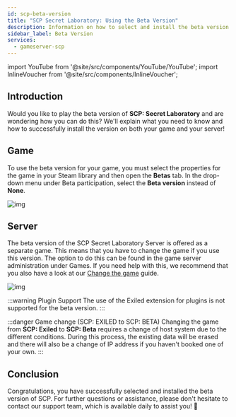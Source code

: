 ```yaml
---
id: scp-beta-version
title: "SCP Secret Laboratory: Using the Beta Version"
description: Information on how to select and install the beta version of SCP Secret Laboratory from ZAP-Hostingg - ZAP-Hosting.com Documentation
sidebar_label: Beta Version
services:
  - gameserver-scp
---
```


import YouTube from '@site/src/components/YouTube/YouTube';
import InlineVoucher from '@site/src/components/InlineVoucher';

## Introduction

Would you like to play the beta version of **SCP: Secret Laboratory** and are wondering how you can do this? We'll explain what you need to know and how to successfully install the version on both your game and your server!

<InlineVoucher />


## Game 

To use the beta version for your game, you must select the properties for the game in your Steam library and then open the **Betas** tab. In the drop-down menu under Beta participation, select the **Beta version** instead of **None**. 

![img](https://screensaver01.zap-hosting.com/index.php/s/BSn8E3D7JBgM6Dy/preview)



## Server

The beta version of the SCP Secret Laboratory Server is offered as a separate game. This means that you have to change the game if you use this version. The option to do this can be found in the game server administration under Games. If you need help with this, we recommend that you also have a look at our [Change the game](gameserver-gameswitch.md) guide. 



![img](https://screensaver01.zap-hosting.com/index.php/s/BZwaxoknbmFKCJB/preview)



:::warning Plugin Support
The use of the Exiled extension for plugins is not supported for the beta version. 
:::

:::danger Game change (SCP: EXILED to SCP: BETA)
Changing the game from **SCP: Exiled** to **SCP: Beta** requires a change of host system due to the different conditions. During this process, the existing data will be erased and there will also be a change of IP address if you haven't booked one of your own. 
:::


## Conclusion

Congratulations, you have successfully selected and installed the beta version of SCP. For further questions or assistance, please don't hesitate to contact our support team, which is available daily to assist you! 🙂





